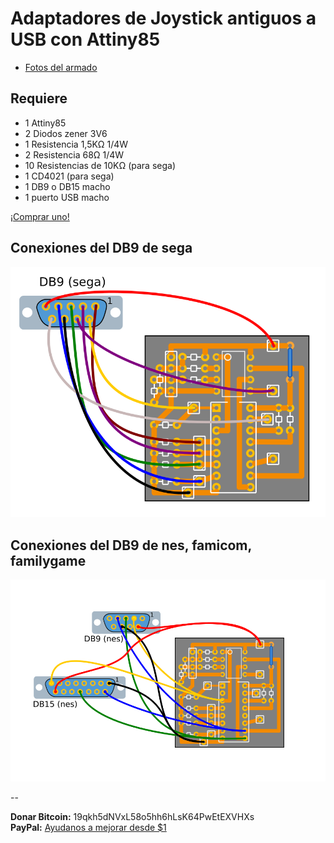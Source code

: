 Adaptadores de Joystick antiguos a USB con Attiny85
===================================================

* [Fotos del armado](https://maquinaslibres.noblogs.org/kit-de-armado-de-digijoystick/)

Requiere
--------

* 1 Attiny85
* 2 Diodos zener 3V6
* 1 Resistencia 1,5KΩ 1/4W 
* 2 Resistencia 68Ω 1/4W
* 10 Resistencias de 10KΩ (para sega)
* 1 CD4021 (para sega)
* 1 DB9 o DB15 macho
* 1 puerto USB macho

<a href="https://maquinaslibres.noblogs.org/joystick-retros/">¡Comprar uno!</a>


Conexiones del DB9 de sega
--------------------------

![DB9](img/db9_sega.png)

Conexiones del DB9 de nes, famicom, familygame
--------------------------

![DB9](img/db9_nes.png)

-- 

**Donar Bitcoin:** 19qkh5dNVxL58o5hh6hLsK64PwEtEXVHXs    
**PayPal:** [Ayudanos a mejorar desde $1](https://www.paypal.com/cgi-bin/webscr?cmd=_s-xclick&hosted_button_id=JMFARRBCYTFG8)

